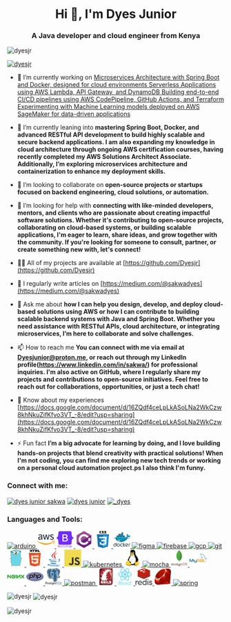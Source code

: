 <h1 align="center">Hi 👋, I'm Dyes Junior</h1>
<h3 align="center">A Java developer and cloud engineer from Kenya</h3>

<p align="left"> <img src="https://komarev.com/ghpvc/?username=dyesjr&label=Profile%20views&color=0e75b6&style=flat" alt="dyesjr" /> </p>

<p align="left"> <a href="https://github.com/ryo-ma/github-profile-trophy"><img src="https://github-profile-trophy.vercel.app/?username=dyesjr" alt="dyesjr" /></a> </p>

- 🔭 I’m currently working on [Microservices Architecture with Spring Boot and Docker, designed for cloud environments Serverless Applications using AWS Lambda, API Gateway, and DynamoDB Building end-to-end CI/CD pipelines using AWS CodePipeline, GitHub Actions, and Terraform Experimenting with Machine Learning models deployed on AWS SageMaker for data-driven applications](https://github.com/Dyesjr)

- 🌱 I’m currently leaning into **mastering Spring Boot, Docker, and advanced RESTful API development to build highly scalable and secure backend applications. I am also expanding my knowledge in cloud architecture through ongoing AWS certification courses, having recently completed my AWS Solutions Architect Associate. Additionally, I’m exploring microservices architecture and containerization to enhance my deployment skills.**

- 👯 I’m looking to collaborate on **open-source projects or startups focused on backend engineering, cloud solutions, or automation.**

- 🤝 I’m looking for help with **connecting with like-minded developers, mentors, and clients who are passionate about creating impactful software solutions. Whether it's contributing to open-source projects, collaborating on cloud-based systems, or building scalable applications, I'm eager to learn, share ideas, and grow together with the community. If you're looking for someone to consult, partner, or create something new with, let's connect!**

- 👨‍💻 All of my projects are available at [https://github.com/Dyesjr](https://github.com/Dyesjr)

- 📝 I regularly write articles on [https://medium.com/@sakwadyes](https://medium.com/@sakwadyes)

- 💬 Ask me about **how I can help you design, develop, and deploy cloud-based solutions using AWS or how I can contribute to building scalable backend systems with Java and Spring Boot. Whether you need assistance with RESTful APIs, cloud architecture, or integrating microservices, I’m here to collaborate and solve challenges.**

- 📫 How to reach me **You can connect with me via email at Dyesjunior@proton.me, or reach out through my LinkedIn profile(https://www.linkedin.com/in/sakwa/) for professional inquiries. I'm also active on GitHub, where I regularly share my projects and contributions to open-source initiatives. Feel free to reach out for collaborations, opportunities, or just a tech chat!**

- 📄 Know about my experiences [https://docs.google.com/document/d/16ZQdf4ceLpLkASoLNa2WkCzw8khNkuZifKfvo3VT_-8/edit?usp=sharing](https://docs.google.com/document/d/16ZQdf4ceLpLkASoLNa2WkCzw8khNkuZifKfvo3VT_-8/edit?usp=sharing)

- ⚡ Fun fact **I’m a big advocate for learning by doing, and I love building hands-on projects that blend creativity with practical solutions! When I'm not coding, you can find me exploring new tech trends or working on a personal cloud automation project.ps I also think I'm funny.**

<h3 align="left">Connect with me:</h3>
<p align="left">
<a href="https://linkedin.com/in/dyes junior sakwa" target="blank"><img align="center" src="https://raw.githubusercontent.com/rahuldkjain/github-profile-readme-generator/master/src/images/icons/Social/linked-in-alt.svg" alt="dyes junior sakwa" height="30" width="40" /></a>
<a href="https://stackoverflow.com/users/dyes junior" target="blank"><img align="center" src="https://raw.githubusercontent.com/rahuldkjain/github-profile-readme-generator/master/src/images/icons/Social/stack-overflow.svg" alt="dyes junior" height="30" width="40" /></a>
<a href="https://instagram.com/_dyes" target="blank"><img align="center" src="https://raw.githubusercontent.com/rahuldkjain/github-profile-readme-generator/master/src/images/icons/Social/instagram.svg" alt="_dyes" height="30" width="40" /></a>
</p>

<h3 align="left">Languages and Tools:</h3>
<p align="left"> <a href="https://www.arduino.cc/" target="_blank" rel="noreferrer"> <img src="https://cdn.worldvectorlogo.com/logos/arduino-1.svg" alt="arduino" width="40" height="40"/> </a> <a href="https://aws.amazon.com" target="_blank" rel="noreferrer"> <img src="https://raw.githubusercontent.com/devicons/devicon/master/icons/amazonwebservices/amazonwebservices-original-wordmark.svg" alt="aws" width="40" height="40"/> </a> <a href="https://getbootstrap.com" target="_blank" rel="noreferrer"> <img src="https://raw.githubusercontent.com/devicons/devicon/master/icons/bootstrap/bootstrap-plain-wordmark.svg" alt="bootstrap" width="40" height="40"/> </a> <a href="https://www.w3schools.com/cs/" target="_blank" rel="noreferrer"> <img src="https://raw.githubusercontent.com/devicons/devicon/master/icons/csharp/csharp-original.svg" alt="csharp" width="40" height="40"/> </a> <a href="https://www.w3schools.com/css/" target="_blank" rel="noreferrer"> <img src="https://raw.githubusercontent.com/devicons/devicon/master/icons/css3/css3-original-wordmark.svg" alt="css3" width="40" height="40"/> </a> <a href="https://www.docker.com/" target="_blank" rel="noreferrer"> <img src="https://raw.githubusercontent.com/devicons/devicon/master/icons/docker/docker-original-wordmark.svg" alt="docker" width="40" height="40"/> </a> <a href="https://www.figma.com/" target="_blank" rel="noreferrer"> <img src="https://www.vectorlogo.zone/logos/figma/figma-icon.svg" alt="figma" width="40" height="40"/> </a> <a href="https://firebase.google.com/" target="_blank" rel="noreferrer"> <img src="https://www.vectorlogo.zone/logos/firebase/firebase-icon.svg" alt="firebase" width="40" height="40"/> </a> <a href="https://cloud.google.com" target="_blank" rel="noreferrer"> <img src="https://www.vectorlogo.zone/logos/google_cloud/google_cloud-icon.svg" alt="gcp" width="40" height="40"/> </a> <a href="https://git-scm.com/" target="_blank" rel="noreferrer"> <img src="https://www.vectorlogo.zone/logos/git-scm/git-scm-icon.svg" alt="git" width="40" height="40"/> </a> <a href="https://golang.org" target="_blank" rel="noreferrer"> <img src="https://raw.githubusercontent.com/devicons/devicon/master/icons/go/go-original.svg" alt="go" width="40" height="40"/> </a> <a href="https://www.w3.org/html/" target="_blank" rel="noreferrer"> <img src="https://raw.githubusercontent.com/devicons/devicon/master/icons/html5/html5-original-wordmark.svg" alt="html5" width="40" height="40"/> </a> <a href="https://www.java.com" target="_blank" rel="noreferrer"> <img src="https://raw.githubusercontent.com/devicons/devicon/master/icons/java/java-original.svg" alt="java" width="40" height="40"/> </a> <a href="https://developer.mozilla.org/en-US/docs/Web/JavaScript" target="_blank" rel="noreferrer"> <img src="https://raw.githubusercontent.com/devicons/devicon/master/icons/javascript/javascript-original.svg" alt="javascript" width="40" height="40"/> </a> <a href="https://kubernetes.io" target="_blank" rel="noreferrer"> <img src="https://www.vectorlogo.zone/logos/kubernetes/kubernetes-icon.svg" alt="kubernetes" width="40" height="40"/> </a> <a href="https://www.linux.org/" target="_blank" rel="noreferrer"> <img src="https://raw.githubusercontent.com/devicons/devicon/master/icons/linux/linux-original.svg" alt="linux" width="40" height="40"/> </a> <a href="https://mochajs.org" target="_blank" rel="noreferrer"> <img src="https://www.vectorlogo.zone/logos/mochajs/mochajs-icon.svg" alt="mocha" width="40" height="40"/> </a> <a href="https://www.mongodb.com/" target="_blank" rel="noreferrer"> <img src="https://raw.githubusercontent.com/devicons/devicon/master/icons/mongodb/mongodb-original-wordmark.svg" alt="mongodb" width="40" height="40"/> </a> <a href="https://www.mysql.com/" target="_blank" rel="noreferrer"> <img src="https://raw.githubusercontent.com/devicons/devicon/master/icons/mysql/mysql-original-wordmark.svg" alt="mysql" width="40" height="40"/> </a> <a href="https://www.nginx.com" target="_blank" rel="noreferrer"> <img src="https://raw.githubusercontent.com/devicons/devicon/master/icons/nginx/nginx-original.svg" alt="nginx" width="40" height="40"/> </a> <a href="https://www.php.net" target="_blank" rel="noreferrer"> <img src="https://raw.githubusercontent.com/devicons/devicon/master/icons/php/php-original.svg" alt="php" width="40" height="40"/> </a> <a href="https://www.postgresql.org" target="_blank" rel="noreferrer"> <img src="https://raw.githubusercontent.com/devicons/devicon/master/icons/postgresql/postgresql-original-wordmark.svg" alt="postgresql" width="40" height="40"/> </a> <a href="https://postman.com" target="_blank" rel="noreferrer"> <img src="https://www.vectorlogo.zone/logos/getpostman/getpostman-icon.svg" alt="postman" width="40" height="40"/> </a> <a href="https://rubyonrails.org" target="_blank" rel="noreferrer"> <img src="https://raw.githubusercontent.com/devicons/devicon/master/icons/rails/rails-original-wordmark.svg" alt="rails" width="40" height="40"/> </a> <a href="https://reactjs.org/" target="_blank" rel="noreferrer"> <img src="https://raw.githubusercontent.com/devicons/devicon/master/icons/react/react-original-wordmark.svg" alt="react" width="40" height="40"/> </a> <a href="https://redis.io" target="_blank" rel="noreferrer"> <img src="https://raw.githubusercontent.com/devicons/devicon/master/icons/redis/redis-original-wordmark.svg" alt="redis" width="40" height="40"/> </a> <a href="https://www.ruby-lang.org/en/" target="_blank" rel="noreferrer"> <img src="https://raw.githubusercontent.com/devicons/devicon/master/icons/ruby/ruby-original.svg" alt="ruby" width="40" height="40"/> </a> <a href="https://spring.io/" target="_blank" rel="noreferrer"> <img src="https://www.vectorlogo.zone/logos/springio/springio-icon.svg" alt="spring" width="40" height="40"/> </a> </p>

<p><img align="left" src="https://github-readme-stats.vercel.app/api/top-langs?username=dyesjr&show_icons=true&locale=en&layout=compact" alt="dyesjr" /></p>

<p>&nbsp;<img align="center" src="https://github-readme-stats.vercel.app/api?username=dyesjr&show_icons=true&locale=en" alt="dyesjr" /></p>

<p><img align="center" src="https://github-readme-streak-stats.herokuapp.com/?user=dyesjr&" alt="dyesjr" /></p>
